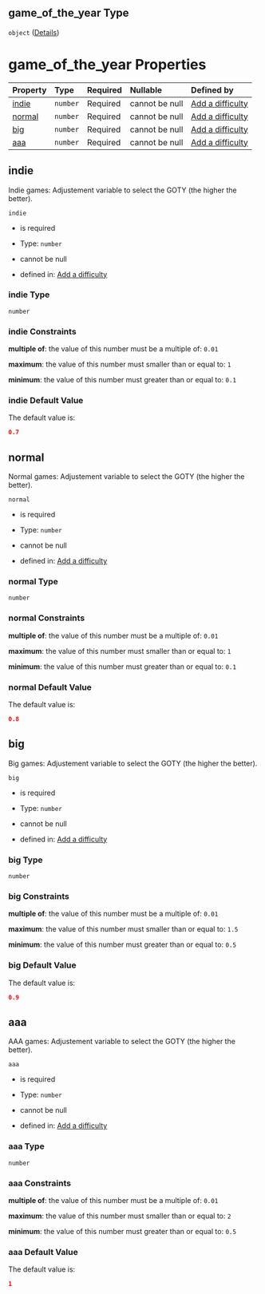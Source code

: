 ## game_of_the_year Type

`object` ([Details](add-difficulty-properties-game_of_the_year.md))

# game_of_the_year Properties

| Property          | Type     | Required | Nullable       | Defined by                                                                                                                                               |
| :---------------- | :------- | :------- | :------------- | :------------------------------------------------------------------------------------------------------------------------------------------------------- |
| [indie](#indie)   | `number` | Required | cannot be null | [Add a difficulty](add-difficulty-properties-game_of_the_year-properties-indie.md "add-difficulty.json#/properties/game_of_the_year/properties/indie")   |
| [normal](#normal) | `number` | Required | cannot be null | [Add a difficulty](add-difficulty-properties-game_of_the_year-properties-normal.md "add-difficulty.json#/properties/game_of_the_year/properties/normal") |
| [big](#big)       | `number` | Required | cannot be null | [Add a difficulty](add-difficulty-properties-game_of_the_year-properties-big.md "add-difficulty.json#/properties/game_of_the_year/properties/big")       |
| [aaa](#aaa)       | `number` | Required | cannot be null | [Add a difficulty](add-difficulty-properties-game_of_the_year-properties-aaa.md "add-difficulty.json#/properties/game_of_the_year/properties/aaa")       |

## indie

Indie games: Adjustement variable to select the GOTY (the higher the better).

`indie`

*   is required

*   Type: `number`

*   cannot be null

*   defined in: [Add a difficulty](add-difficulty-properties-game_of_the_year-properties-indie.md "add-difficulty.json#/properties/game_of_the_year/properties/indie")

### indie Type

`number`

### indie Constraints

**multiple of**: the value of this number must be a multiple of: `0.01`

**maximum**: the value of this number must smaller than or equal to: `1`

**minimum**: the value of this number must greater than or equal to: `0.1`

### indie Default Value

The default value is:

```json
0.7
```

## normal

Normal games: Adjustement variable to select the GOTY (the higher the better).

`normal`

*   is required

*   Type: `number`

*   cannot be null

*   defined in: [Add a difficulty](add-difficulty-properties-game_of_the_year-properties-normal.md "add-difficulty.json#/properties/game_of_the_year/properties/normal")

### normal Type

`number`

### normal Constraints

**multiple of**: the value of this number must be a multiple of: `0.01`

**maximum**: the value of this number must smaller than or equal to: `1`

**minimum**: the value of this number must greater than or equal to: `0.1`

### normal Default Value

The default value is:

```json
0.8
```

## big

Big games: Adjustement variable to select the GOTY (the higher the better).

`big`

*   is required

*   Type: `number`

*   cannot be null

*   defined in: [Add a difficulty](add-difficulty-properties-game_of_the_year-properties-big.md "add-difficulty.json#/properties/game_of_the_year/properties/big")

### big Type

`number`

### big Constraints

**multiple of**: the value of this number must be a multiple of: `0.01`

**maximum**: the value of this number must smaller than or equal to: `1.5`

**minimum**: the value of this number must greater than or equal to: `0.5`

### big Default Value

The default value is:

```json
0.9
```

## aaa

AAA games: Adjustement variable to select the GOTY (the higher the better).

`aaa`

*   is required

*   Type: `number`

*   cannot be null

*   defined in: [Add a difficulty](add-difficulty-properties-game_of_the_year-properties-aaa.md "add-difficulty.json#/properties/game_of_the_year/properties/aaa")

### aaa Type

`number`

### aaa Constraints

**multiple of**: the value of this number must be a multiple of: `0.01`

**maximum**: the value of this number must smaller than or equal to: `2`

**minimum**: the value of this number must greater than or equal to: `0.5`

### aaa Default Value

The default value is:

```json
1
```
